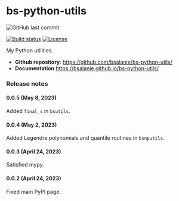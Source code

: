 # bs-python-utils

![GitHub last commit](https://img.shields.io/github/last-commit/bsalanie/bs-python-utils)

<!-- [![Release](https://img.shields.io/github/v/release/bsalanie/bs-python-utils)](https://img.shields.io/github/v/release/bsalanie/bs-python-utils) -->

[![Build status](https://img.shields.io/github/actions/workflow/status/bsalanie/bs-python-utils/main.yml?branch=main)](https://github.com/bsalanie/bs-python-utils/actions/workflows/main.yml?query=branch%3Amain) <!-- [![codecov](https://codecov.io/gh/bsalanie/bs-python-utils/branch/main/graph/badge.svg)](https://codecov.io/gh/bsalanie/bs-python-utils) --> <!-- [![Commit activity](https://img.shields.io/github/commit-activity/m/bsalanie/bs-python-utils)](https://img.shields.io/github/commit-activity/m/bsalanie/bs-python-utils) --> [![License](https://img.shields.io/github/license/bsalanie/bs-python-utils)](https://img.shields.io/github/license/bsalanie/bs-python-utils)

My Python utilities.

-   **Github repository**: <https://github.com/bsalanie/bs-python-utils/>
-   **Documentation** <https://bsalanie.github.io/bs-python-utils/>

### Release notes

#### 0.0.5 (May 8, 2023)

Added `final_s` in `bsutils`.

#### 0.0.4 (May 2, 2023)

Added Legendre polynomials and quantile routines in `bsnputils`.

#### 0.0.3 (April 24, 2023)

Satisfied mypy.

#### 0.0.2 (April 24, 2023)

Fixed main PyPI page.